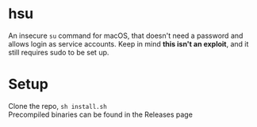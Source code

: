 # hsu
An insecure `su` command for macOS, that doesn't need a password and allows login as service accounts. Keep in mind **this isn't an exploit**, and it still requires sudo to be set up.

# Setup
Clone the repo, `sh install.sh` \
Precompiled binaries can be found in the Releases page